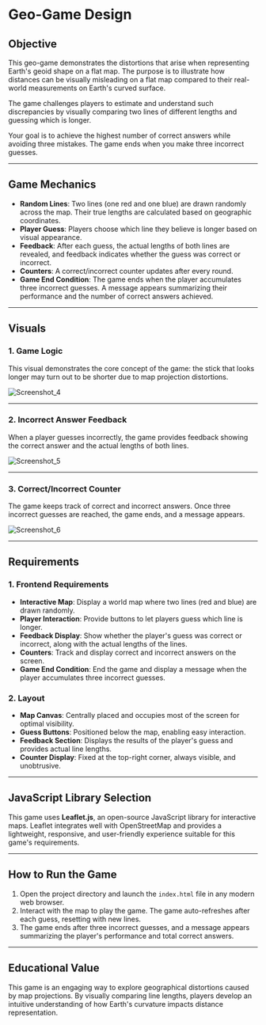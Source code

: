 # Geo-Game Design

## Objective

This geo-game demonstrates the distortions that arise when representing Earth's geoid shape on a flat map. The purpose is to illustrate how distances can be visually misleading on a flat map compared to their real-world measurements on Earth's curved surface.

The game challenges players to estimate and understand such discrepancies by visually comparing two lines of different lengths and guessing which is longer.

Your goal is to achieve the highest number of correct answers while avoiding three mistakes. The game ends when you make three incorrect guesses.

---

## Game Mechanics

- **Random Lines**: Two lines (one red and one blue) are drawn randomly across the map. Their true lengths are calculated based on geographic coordinates.
- **Player Guess**: Players choose which line they believe is longer based on visual appearance.
- **Feedback**: After each guess, the actual lengths of both lines are revealed, and feedback indicates whether the guess was correct or incorrect.
- **Counters**: A correct/incorrect counter updates after every round. 
- **Game End Condition**: The game ends when the player accumulates three incorrect guesses. A message appears summarizing their performance and the number of correct answers achieved.

---

## Visuals

### 1. **Game Logic**
This visual demonstrates the core concept of the game: the stick that looks longer may turn out to be shorter due to map projection distortions.

 ![Screenshot_4](https://github.com/user-attachments/assets/2b1a5d98-34df-46db-8a1d-c0ad6317f3a5)


---

### 2. **Incorrect Answer Feedback**
When a player guesses incorrectly, the game provides feedback showing the correct answer and the actual lengths of both lines.

 ![Screenshot_5](https://github.com/user-attachments/assets/c28917ba-fad1-499a-8e59-be314c415d86)


---

### 3. **Correct/Incorrect Counter**
The game keeps track of correct and incorrect answers. Once three incorrect guesses are reached, the game ends, and a message appears.

 ![Screenshot_6](https://github.com/user-attachments/assets/aa44e554-4521-4482-aead-6d333b150e63)


---

## Requirements

### 1. **Frontend Requirements**
- **Interactive Map**: Display a world map where two lines (red and blue) are drawn randomly.
- **Player Interaction**: Provide buttons to let players guess which line is longer.
- **Feedback Display**: Show whether the player's guess was correct or incorrect, along with the actual lengths of the lines.
- **Counters**: Track and display correct and incorrect answers on the screen.
- **Game End Condition**: End the game and display a message when the player accumulates three incorrect guesses.

### 2. **Layout**
- **Map Canvas**: Centrally placed and occupies most of the screen for optimal visibility.
- **Guess Buttons**: Positioned below the map, enabling easy interaction.
- **Feedback Section**: Displays the results of the player's guess and provides actual line lengths.
- **Counter Display**: Fixed at the top-right corner, always visible, and unobtrusive.

---

## JavaScript Library Selection

This game uses **Leaflet.js**, an open-source JavaScript library for interactive maps. Leaflet integrates well with OpenStreetMap and provides a lightweight, responsive, and user-friendly experience suitable for this game's requirements.

---

## How to Run the Game

1. Open the project directory and launch the `index.html` file in any modern web browser.
2. Interact with the map to play the game. The game auto-refreshes after each guess, resetting with new lines.
3. The game ends after three incorrect guesses, and a message appears summarizing the player's performance and total correct answers.

---

## Educational Value

This game is an engaging way to explore geographical distortions caused by map projections. By visually comparing line lengths, players develop an intuitive understanding of how Earth's curvature impacts distance representation.

